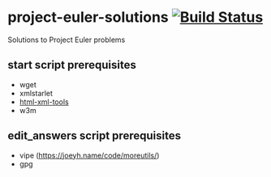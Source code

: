 # project-euler-solutions [![Build Status](https://travis-ci.org/magoocas/project-euler-solutions.svg)](https://travis-ci.org/magoocas/project-euler-solutions)
Solutions to Project Euler problems

## start script prerequisites
  - wget
  - xmlstarlet
  - [html-xml-tools](http://www.w3.org/Tools/HTML-XML-utils/)
  - w3m

## edit_answers script prerequisites
  - vipe (https://joeyh.name/code/moreutils/)
  - gpg

